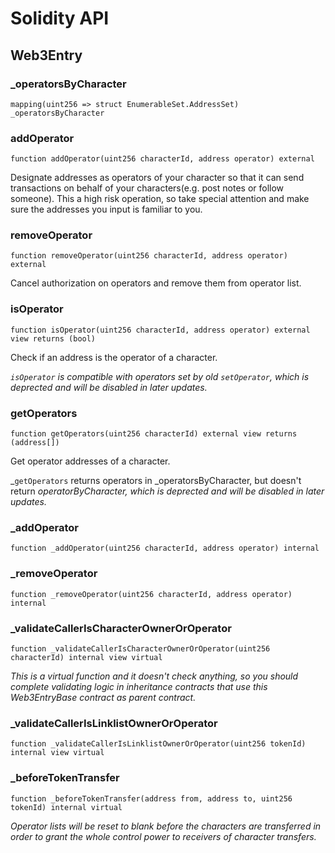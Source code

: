 # Solidity API

## Web3Entry

### _operatorsByCharacter

```solidity
mapping(uint256 => struct EnumerableSet.AddressSet) _operatorsByCharacter
```

### addOperator

```solidity
function addOperator(uint256 characterId, address operator) external
```

Designate addresses as operators of your character so that it can send transactions on behalf
      of your characters(e.g. post notes or follow someone). This a high risk operation, so take special 
      attention and make sure the addresses you input is familiar to you.

### removeOperator

```solidity
function removeOperator(uint256 characterId, address operator) external
```

Cancel authorization on operators and remove them from operator list.

### isOperator

```solidity
function isOperator(uint256 characterId, address operator) external view returns (bool)
```

Check if an address is the operator of a character.

_`isOperator` is compatible with operators set by old `setOperator`, which is deprected and will
      be disabled in later updates._

### getOperators

```solidity
function getOperators(uint256 characterId) external view returns (address[])
```

Get operator addresses of a character.

_`getOperators` returns operators in _operatorsByCharacter, but doesn't return 
     _operatorByCharacter, which is deprected and will be disabled in later updates._

### _addOperator

```solidity
function _addOperator(uint256 characterId, address operator) internal
```

### _removeOperator

```solidity
function _removeOperator(uint256 characterId, address operator) internal
```

### _validateCallerIsCharacterOwnerOrOperator

```solidity
function _validateCallerIsCharacterOwnerOrOperator(uint256 characterId) internal view virtual
```

_This is a virtual function and it doesn't check anything, so you should complete validating logic in inheritance contracts that use this Web3EntryBase contract as parent contract._

### _validateCallerIsLinklistOwnerOrOperator

```solidity
function _validateCallerIsLinklistOwnerOrOperator(uint256 tokenId) internal view virtual
```

### _beforeTokenTransfer

```solidity
function _beforeTokenTransfer(address from, address to, uint256 tokenId) internal virtual
```

_Operator lists will be reset to blank before the characters are transferred in order to grant the
      whole control power to receivers of character transfers._

